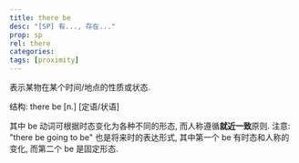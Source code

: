 ```yaml
---
title: there be
desc: "[SP] 有..., 存在..."
prop: sp
rel: there
categories:
tags: [proximity]
---
```


表示某物在某个时间/地点的性质或状态.

结构: there be [n.] [定语/状语]

其中 be 动词可根据时态变化为各种不同的形态, 而人称遵循**就近一致**原则.
注意: "there be going to be" 也是将来时的表达形式, 其中第一个 be 有时态和人称的变化, 而第二个 be 是固定形态.
